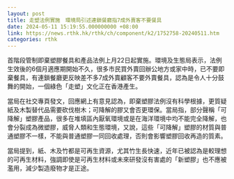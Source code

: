 ```yaml
---
layout: post
title: 走塑法例實施　環境局引述連鎖餐廳指7成外賣客不要餐具
date: 2024-05-11 15:19:55.000000000 +08:00
link: https://news.rthk.hk/rthk/ch/component/k2/1752758-20240511.htm
categories: rthk
---
```


首階段管制即棄塑膠餐具和產品法例上月22日起實施。環境及生態局表示，法例生效後的6個月適應期開始不久，很多市民買外賣回辦公地方或家中時，已不要即棄餐具，有連鎖餐廳更反映差不多7成外賣顧客不要外賣餐具，認為是令人十分鼓舞的開始，一個綠色「走塑」文化正在香港產生。

當局在社交專頁發文，回應網上有意見認為，即棄塑膠法例沒有科學根據，更質疑紙及木製替代品需要砍伐樹木；可降解的膠又會否更環保。當局指，部分聲稱「可降解」塑膠產品，很多在堆填區內厭氧環境或是在海洋環境中均不能完全降解，也會分裂成為微塑膠，威脅人類和生態環境，又說，這些「可降解」塑膠的材質與普通塑膠不一樣，不能與普通塑膠一同回收處理，否則會影響塑膠回收再造的質素。

當局提到，紙、木及竹都是可再生資源，尤其竹生長快速，近年已被認為是較理想的可再生材料，強調即使是可再生材料或未來研發沒有害處的「新塑膠」也不應被濫用，減少製造廢物才是正途。
